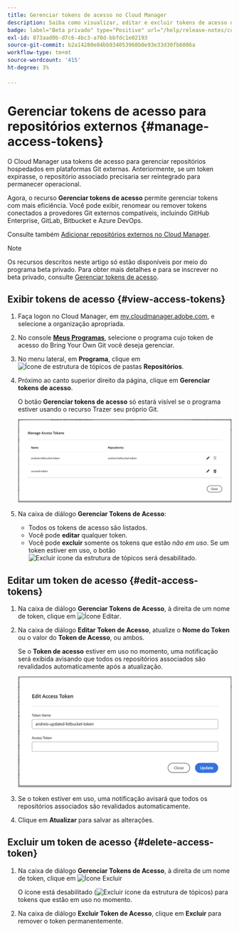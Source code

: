 ```yaml
---
title: Gerenciar tokens de acesso no Cloud Manager
description: Saiba como visualizar, editar e excluir tokens de acesso usados para Trazer seu próprio Git no Cloud Manager no Adobe Managed Services.
badge: label="Beta privado" type="Positive" url="/help/release-notes/current.md#access-tokens"
exl-id: 873aad0b-d7c6-4bc3-a70d-bbfdc1e02193
source-git-commit: b2a14280e84bb934053968b0e93e33d30fb6086a
workflow-type: tm+mt
source-wordcount: '415'
ht-degree: 3%

---
```


# Gerenciar tokens de acesso para repositórios externos {#manage-access-tokens}

O Cloud Manager usa tokens de acesso para gerenciar repositórios hospedados em plataformas Git externas. Anteriormente, se um token expirasse, o repositório associado precisaria ser reintegrado para permanecer operacional.

Agora, o recurso **Gerenciar tokens de acesso** permite gerenciar tokens com mais eficiência. Você pode exibir, renomear ou remover tokens conectados a provedores Git externos compatíveis, incluindo GitHub Enterprise, GitLab, Bitbucket e Azure DevOps.

Consulte também [Adicionar repositórios externos no Cloud Manager](/help/managing-code/external-repositories.md).

>[!NOTE]
>
>Os recursos descritos neste artigo só estão disponíveis por meio do programa beta privado. Para obter mais detalhes e para se inscrever no beta privado, consulte [Gerenciar tokens de acesso](/help/release-notes/current.md#access-tokens).

## Exibir tokens de acesso {#view-access-tokens}

1. Faça logon no Cloud Manager, em [my.cloudmanager.adobe.com](https://my.cloudmanager.adobe.com/), e selecione a organização apropriada.
1. No console **[Meus Programas](/help/getting-started/navigation.md#my-programs-console)**, selecione o programa cujo token de acesso do Bring Your Own Git você deseja gerenciar.
1. No menu lateral, em **Programa**, clique em ![Ícone de estrutura de tópicos de pastas](https://spectrum.adobe.com/static/icons/workflow_18/Smock_FolderOutline_18_N.svg) **Repositórios**.
1. Próximo ao canto superior direito da página, clique em **Gerenciar tokens de acesso**.

   O botão **Gerenciar tokens de acesso** só estará visível se o programa estiver usando o recurso Trazer seu próprio Git.

   ![Caixa de diálogo Gerenciar Tokens de Acesso listando um token que está ativo e um token que está inativo](/help/managing-code/assets/access-tokens-manage.png)

1. Na caixa de diálogo **Gerenciar Tokens de Acesso**:
   * Todos os tokens de acesso são listados.
   * Você pode **editar** qualquer token.
   * Você pode **excluir** somente os tokens que estão *não em uso*. Se um token estiver em uso, o botão ![Excluir ícone da estrutura de tópicos](https://spectrum.adobe.com/static/icons/workflow_18/Smock_DeleteOutline_18_N.svg) será desabilitado.

## Editar um token de acesso {#edit-access-tokens}

1. Na caixa de diálogo **Gerenciar Tokens de Acesso**, à direita de um nome de token, clique em ![Ícone Editar](https://spectrum.adobe.com/static/icons/workflow_18/Smock_Edit_18_N.svg).
1. Na caixa de diálogo **Editar Token de Acesso**, atualize o **Nome do Token** ou o valor do **Token de Acesso**, ou ambos.

   Se o **Token de acesso** estiver em uso no momento, uma notificação será exibida avisando que todos os repositórios associados são revalidados automaticamente após a atualização.

   ![Caixa de diálogo Editar Token de Acesso](/help/managing-code/assets/access-tokens-edit.png)

1. Se o token estiver em uso, uma notificação avisará que todos os repositórios associados são revalidados automaticamente.

1. Clique em **Atualizar** para salvar as alterações.

## Excluir um token de acesso {#delete-access-token}

1. Na caixa de diálogo **Gerenciar Tokens de Acesso**, à direita de um nome de token, clique em ![Ícone Excluir](https://spectrum.adobe.com/static/icons/workflow_18/Smock_Delete_18_N.svg)

   O ícone está desabilitado (![Excluir ícone da estrutura de tópicos](https://spectrum.adobe.com/static/icons/workflow_18/Smock_DeleteOutline_18_N.svg)) para tokens que estão em uso no momento.

1. Na caixa de diálogo **Excluir Token de Acesso**, clique em **Excluir** para remover o token permanentemente.
